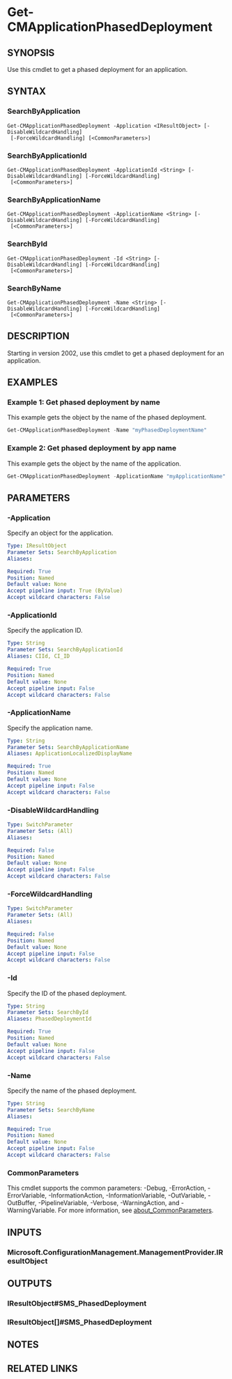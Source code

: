 ﻿---
external help file: AdminUI.PS.Deployments.dll-Help.xml
Module Name: ConfigurationManager
online version:
schema: 2.0.0
---

# Get-CMApplicationPhasedDeployment

## SYNOPSIS

Use this cmdlet to get a phased deployment for an application.

## SYNTAX

### SearchByApplication
```
Get-CMApplicationPhasedDeployment -Application <IResultObject> [-DisableWildcardHandling]
 [-ForceWildcardHandling] [<CommonParameters>]
```

### SearchByApplicationId
```
Get-CMApplicationPhasedDeployment -ApplicationId <String> [-DisableWildcardHandling] [-ForceWildcardHandling]
 [<CommonParameters>]
```

### SearchByApplicationName
```
Get-CMApplicationPhasedDeployment -ApplicationName <String> [-DisableWildcardHandling] [-ForceWildcardHandling]
 [<CommonParameters>]
```

### SearchById
```
Get-CMApplicationPhasedDeployment -Id <String> [-DisableWildcardHandling] [-ForceWildcardHandling]
 [<CommonParameters>]
```

### SearchByName
```
Get-CMApplicationPhasedDeployment -Name <String> [-DisableWildcardHandling] [-ForceWildcardHandling]
 [<CommonParameters>]
```

## DESCRIPTION

Starting in version 2002, use this cmdlet to get a phased deployment for an application.

## EXAMPLES

### Example 1: Get phased deployment by name

This example gets the object by the name of the phased deployment.

```powershell
Get-CMApplicationPhasedDeployment -Name "myPhasedDeploymentName"
```

### Example 2: Get phased deployment by app name

This example gets the object by the name of the application.

```powershell
Get-CMApplicationPhasedDeployment -ApplicationName "myApplicationName"
```

## PARAMETERS

### -Application

Specify an object for the application.

```yaml
Type: IResultObject
Parameter Sets: SearchByApplication
Aliases:

Required: True
Position: Named
Default value: None
Accept pipeline input: True (ByValue)
Accept wildcard characters: False
```

### -ApplicationId

Specify the application ID.

```yaml
Type: String
Parameter Sets: SearchByApplicationId
Aliases: CIId, CI_ID

Required: True
Position: Named
Default value: None
Accept pipeline input: False
Accept wildcard characters: False
```

### -ApplicationName

Specify the application name.

```yaml
Type: String
Parameter Sets: SearchByApplicationName
Aliases: ApplicationLocalizedDisplayName

Required: True
Position: Named
Default value: None
Accept pipeline input: False
Accept wildcard characters: False
```

### -DisableWildcardHandling

```yaml
Type: SwitchParameter
Parameter Sets: (All)
Aliases:

Required: False
Position: Named
Default value: None
Accept pipeline input: False
Accept wildcard characters: False
```

### -ForceWildcardHandling

```yaml
Type: SwitchParameter
Parameter Sets: (All)
Aliases:

Required: False
Position: Named
Default value: None
Accept pipeline input: False
Accept wildcard characters: False
```

### -Id

Specify the ID of the phased deployment.

```yaml
Type: String
Parameter Sets: SearchById
Aliases: PhasedDeploymentId

Required: True
Position: Named
Default value: None
Accept pipeline input: False
Accept wildcard characters: False
```

### -Name

Specify the name of the phased deployment.

```yaml
Type: String
Parameter Sets: SearchByName
Aliases:

Required: True
Position: Named
Default value: None
Accept pipeline input: False
Accept wildcard characters: False
```

### CommonParameters
This cmdlet supports the common parameters: -Debug, -ErrorAction, -ErrorVariable, -InformationAction, -InformationVariable, -OutVariable, -OutBuffer, -PipelineVariable, -Verbose, -WarningAction, and -WarningVariable. For more information, see [about_CommonParameters](http://go.microsoft.com/fwlink/?LinkID=113216).

## INPUTS

### Microsoft.ConfigurationManagement.ManagementProvider.IResultObject

## OUTPUTS

### IResultObject#SMS_PhasedDeployment

### IResultObject[]#SMS_PhasedDeployment

## NOTES

## RELATED LINKS
